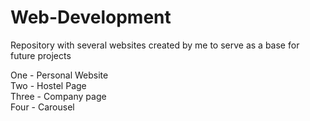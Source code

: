 # Web-Development
 Repository with several websites created by me to serve as a base for future projects

 One - Personal Website <br>
 Two - Hostel Page <br>
 Three - Company page <br>
 Four - Carousel 
